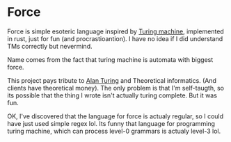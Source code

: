 # Force

Force is simple esoteric language inspired by [Turing machine](https://en.wikipedia.org/wiki/Turing_machine), implemented in rust, just for fun (and procrastioantion). I have no idea if I did understand TMs correctly but nevermind.

Name comes from the fact that turing machine is automata with biggest force.

This project pays tribute to [Alan Turing](https://en.wikipedia.org/wiki/Alan_Turing) and Theoretical informatics. (And clients have theoretical money). The only problem is that I'm self-taugth, so its possible that the thing I wrote isn't actually turing complete. But it was fun.

OK, I've discovered that the language for force is actualy regular, so I could have just used simple regex lol. Its funny that language for programming turing machine, which can process level-0 grammars is actualy level-3 lol.
